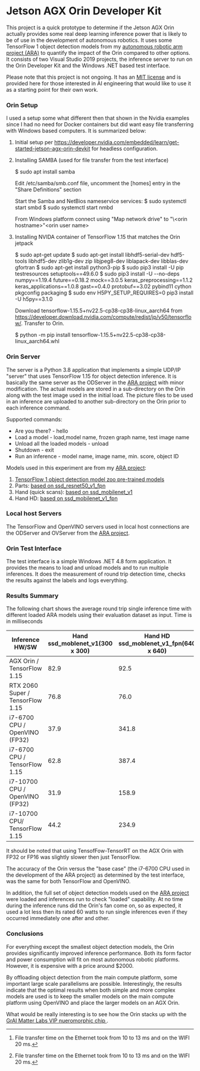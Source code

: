 # Jetson AGX Orin Developer Kit
This project is a quick prototype to determine if the Jetson AGX Orin  actually provides some real deep learning inference power that is likely to be of use in the development of autonomous robotics. It uses some TensorFlow 1 object detection models from my [autonomous robotic arm project (ARA)](https://github.com/terry-ess/ARA) to quantify the impact of the Orin compared to other options. It consists of two Visual Studio 2019 projects, the inference server to run on the Orin Developer Kit and the Windows .NET based test interface.

Please note that this project is not ongoing. It has an [MIT license](LICENSE.TXT) and is provided here for those interested in AI engineering that would like to use it as a starting point for their own work.

### Orin Setup
 
I used a setup some what different then that shown in the Nvidia examples since I had no need for Docker containers but did want easy file transferring with Windows based computers. It is summarized below:

1. Initial setup per https://developer.nvidia.com/embedded/learn/get-started-jetson-agx-orin-devkit for headless configuration.

2. Installing SAMBA (used for file transfer from the test interface)

    $ sudo apt install samba

    Edit /etc/samba/smb.conf file, uncomment the [homes] entry in the  "Share Definitions" section

    Start the Samba and NetBios nameservice services:
    $ sudo systemctl start smbd
    $ sudo systemctl start nmbd

    From Windows platform connect using "Map network drive" to "\\\<orin hostname>"\<orin user name>

3. Installing NVIDA container of TensorFlow 1.15 that matches the Orin jetpack

    $ sudo apt-get update
    $ sudo apt-get install libhdf5-serial-dev hdf5-tools libhdf5-dev zlib1g-dev zip libjpeg8-dev liblapack-dev libblas-dev gfortran
    $ sudo apt-get install python3-pip
    $ sudo pip3 install -U pip testresources setuptools\==49.6.0
    $ sudo pip3 install -U --no-deps numpy\==1.19.4 future\==0.18.2 mock\==3.0.5 keras_preprocessing\==1.1.2 keras_applications\==1.0.8 gast\==0.4.0 protobuf\==3.02 pybind11 cython pkgconfig packaging
    $ sudo env H5PY_SETUP_REQUIRES=0 pip3 install -U h5py==3.1.0

    Download tensorflow-1.15.5+nv22.5-cp38-cp38-linux_aarch64 from https://developer.download.nvidia.com/compute/redist/jp/v50/tensorflow/.  Transfer to Orin.

    $ python -m pip install tensorflow-1.15.5+nv22.5-cp38-cp38-linux_aarch64.whl


### Orin Server

The server is a Python 3.8 application that implements a simple UDP/IP "server" that uses TensorFlow 1.15 for object detection inference. It is basically the same server as the ODServer in the [ARA project](https://github.com/terry-ess/ARA) with minor modification. The actual models are stored in a sub-directory on the Orin along with the test image used in the initial load. The picture files to be used in an inference are uploaded to another sub-directory on the Orin prior to each inference command.

Supported commands:

- Are you there? - hello
- Load a model - load,model name, frozen graph name, test image name
- Unload all the loaded models - unload
- Shutdown - exit
- Run an inference -  model name, image name, min. score, object ID

Models used in this experiment are from my [ARA project](https://github.com/terry-ess/ARA):

1. [TensorFlow 1 object detection model zoo pre-trained models](https://github.com/tensorflow/models/blob/master/research/object_detection/g3doc/tf1_detection_zoo.md)
2. Parts: [based on ssd_resnet50_v1_fpn](http://download.tensorflow.org/models/object_detection/ssd_resnet50_v1_fpn_shared_box_predictor_640x640_coco14_sync_2018_07_03.tar.gz)
3. Hand (quick scans): [based on ssd_mobilenet_v1](http://download.tensorflow.org/models/object_detection/ssd_mobilenet_v1_coco_2018_01_28.tar.gz)
4. Hand HD: [based on ssd_mobilenet_v1_fpn](http://download.tensorflow.org/models/object_detection/ssd_mobilenet_v1_fpn_shared_box_predictor_640x640_coco14_sync_2018_07_03.tar.gz)

### Local host Servers
The TensorFlow and OpenVINO servers used in local host connections are the ODServer and OVServer from the [ARA project](https://github.com/terry-ess/ARA).

### Orin Test Interface
The test interface is a simple Windows .NET 4.8 form application. It provides the means to load and unload models and to run multiple inferences.  It does the measurement of round trip detection time, checks the results against the labels and logs everything.

### Results Summary
The following chart shows the average round trip single inference time with different loaded ARA models using their evaluation dataset as input. Time is in milliseconds

| Inference HW/SW | Hand ssd_moblenet_v1(300 x 300) | Hand HD ssd_moblenet_v1_fpn(640 x 640) | Parts ssd_resnet50_v1_fpn(640 x 640) | Connection |
|--------------|------|---------|--------|---|
|AGX Orin / TensorFlow 1.15|82.9|92.5|88.4| 1000 Mbps Ethernet [^1] |
|RTX 2060  Super / TensorFlow 1.15|76.8|76.0|73.5| 433 Mbps WIFI [^1]|
|i7-6700 CPU / OpenVINO (FP32)|37.9|341.8|481.0| local host |
|i7-6700 CPU / TensorFlow 1.15|62.8|387.4|588.4|local host |
|i7-10700 CPU / OpenVINO (FP32)|31.9|158.9|219.8| local host |
|i7-10700 CPU/ TensorFlow 1.15|44.2|234.9|349.0|local host|

It should be noted that using TensofFow-TensorRT on the AGX Orin with FP32 or FP16 was slightly slower then just TensorFlow. 

The accuracy of the Orin versus the "base case" (the i7-6700 CPU used in the development of the ARA project) as determined by the test interface, was the same for both TensorFlow and OpenVINO.

In addition, the full set of object detection models used on the [ARA project](https://github.com/terry-ess/ARA) were loaded and inferences run to check "loaded" capability.  At no time during the inference runs did the Orin's fan come on, so as expected, it used a lot less then its rated 60 watts to run single inferences even if they occurred immediately one after and other.

### Conclusions
 For everything except the smallest object detection models, the Orin provides significantly improved inference performance. Both its form factor and power consumption will fit on most autonomous robotic platforms.  However, it is expensive with a price around $2000.

By offloading object detection from the main compute platform, some important large scale parallelisms are possible.  Interestingly, the results indicate that the optimal results when both simple and more complex models are used is to keep the smaller models on the main compute platform using OpenVINO and place the larger models on an AGX Orin.

What would be really interesting is to see how the Orin stacks up with the [GrAI Matter Labs VIP nueromorphic chip ](https://www.graimatterlabs.ai/product).

[^1]: File transfer time on the Ethernet took from 10 to 13 ms and on the WIFI 20 ms.

